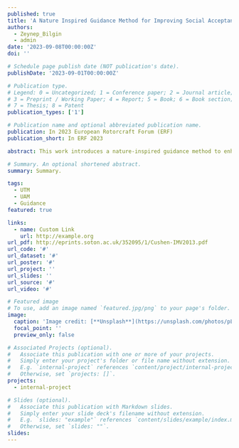 ```yaml
---
published: true
title: 'A Nature Inspired Guidance Method for Improving Social Acceptance of Urban Air Mobility'
authors:
  - Zeynep_Bilgin
  - admin
date: '2023-09-08T00:00:00Z'
doi: ''

# Schedule page publish date (NOT publication's date).
publishDate: '2023-09-01T00:00:00Z'

# Publication type.
# Legend: 0 = Uncategorized; 1 = Conference paper; 2 = Journal article;
# 3 = Preprint / Working Paper; 4 = Report; 5 = Book; 6 = Book section;
# 7 = Thesis; 8 = Patent
publication_types: ['1']

# Publication name and optional abbreviated publication name.
publication: In 2023 European Rotorcraft Forum (ERF)
publication_short: In ERF 2023

abstract: This work introduces a nature-inspired guidance method to enhance social acceptance of urban air mobility. A dynamic crowd avoidance feature is integrated to the guidance algorithm to improve safety, reduce noise, and enhance positive public perception. To further improve the safety of the system, an emergency landing mode is introduced. To perform landing maneuver and fully utilize the urban airspace, the guidance algorithm is extended from 2D to 3D while maintaining real-time capability and low computational load. Scaled hardware experiments are conducted to asses the effectiveness of the proposed guidance approach. Experiments demonstrate effective crowd avoidance and emergency landing while ensuring collision and obstacle avoidance. Proposed enhancements show potential to promote public acceptance of urban air mobility systems by improving safety while maintaining efficiency.

# Summary. An optional shortened abstract.
summary: Summary.

tags:
  - UTM
  - UAM
  - Guidance
featured: true

links:
  - name: Custom Link
    url: http://example.org
url_pdf: http://eprints.soton.ac.uk/352095/1/Cushen-IMV2013.pdf
url_code: '#'
url_dataset: '#'
url_poster: '#'
url_project: ''
url_slides: ''
url_source: '#'
url_video: '#'

# Featured image
# To use, add an image named `featured.jpg/png` to your page's folder.
image:
  caption: 'Image credit: [**Unsplash**](https://unsplash.com/photos/pLCdAaMFLTE)'
  focal_point: ''
  preview_only: false

# Associated Projects (optional).
#   Associate this publication with one or more of your projects.
#   Simply enter your project's folder or file name without extension.
#   E.g. `internal-project` references `content/project/internal-project/index.md`.
#   Otherwise, set `projects: []`.
projects:
  - internal-project

# Slides (optional).
#   Associate this publication with Markdown slides.
#   Simply enter your slide deck's filename without extension.
#   E.g. `slides: "example"` references `content/slides/example/index.md`.
#   Otherwise, set `slides: ""`.
slides:
---
```


<!-- {{% callout note %}}
Click the _Cite_ button above to demo the feature to enable visitors to import publication metadata into their reference management software.
{{% /callout %}}

Supplementary notes can be added here, including [code and math](https://wowchemy.com/docs/content/writing-markdown-latex/). -->
